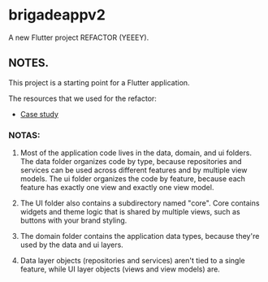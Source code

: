 # brigadeappv2

A new Flutter project REFACTOR (YEEEY).

## NOTES.

This project is a starting point for a Flutter application.

The resources that we used for the refactor:

- [Case study](https://docs.flutter.dev/app-architecture/case-study)

### NOTAS:

1. Most of the application code lives in the data, domain, and ui folders. The data folder organizes code by type, because repositories and services can be used across different features and by multiple view models. The ui folder organizes the code by feature, because each feature has exactly one view and exactly one view model.

2. The UI folder also contains a subdirectory named "core". Core contains widgets and theme logic that is shared by multiple views, such as buttons with your brand styling.

3. The domain folder contains the application data types, because they're used by the data and ui layers.

4. Data layer objects (repositories and services) aren't tied to a single feature, while UI layer objects (views and view models) are. 